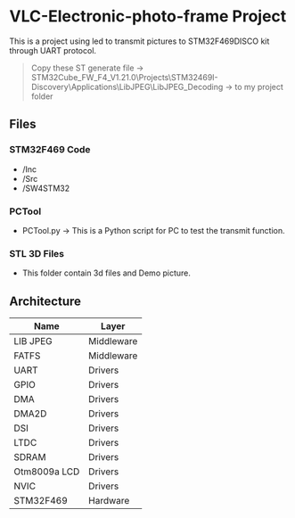# VLC-Electronic-photo-frame Project

This is a project using led to transmit pictures to STM32F469DISCO kit through UART protocol.

> Copy these ST generate file -> STM32Cube_FW_F4_V1.21.0\Projects\STM32469I-Discovery\Applications\LibJPEG\LibJPEG_Decoding -> to my project folder

## Files

### STM32F469 Code

- /Inc
- /Src
- /SW4STM32

### PCTool

- PCTool.py -> This is a Python script for PC to test the transmit function.

### STL 3D Files

- This folder contain 3d files and Demo picture.

## Architecture

|Name|Layer|
|---|---|
|LIB JPEG    |Middleware|
|FATFS       |Middleware|
|UART        |Drivers|
|GPIO        |Drivers|
|DMA         |Drivers|
|DMA2D       |Drivers|
|DSI         |Drivers|
|LTDC        |Drivers|
|SDRAM       |Drivers|
|Otm8009a LCD|Drivers|
|NVIC        |Drivers|
|STM32F469   |Hardware|

